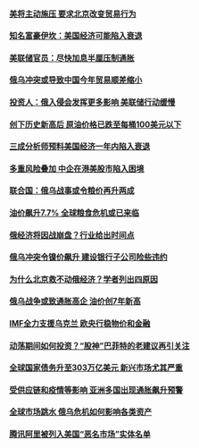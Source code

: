 #### [美将主动施压 要求北京改变贸易行为](../pages/soh7/606629.md?t=03290305) 
#### [知名富豪伊坎：美国经济可能陷入衰退](../pages/soh7/605609.md?t=03290305) 
#### [美联储官员：尽快加息半厘压制通胀](../pages/soh7/604457.md?t=03290305) 
#### [俄乌冲突或导致中国今年贸易顺差缩小](../pages/soh7/604310.md?t=03290305) 
#### [投资人：俄入侵会发挥更多影响 美联储行动缓慢](../pages/soh7/604031.md?t=03290305) 
#### [创下历史新高后 原油价格已跌至每桶100美元以下](../pages/soh7/603722.md?t=03290305) 
#### [三成分析师预料美国经济一年内陷入衰退](../pages/soh7/603497.md?t=03290305) 
#### [多重风险叠加 中企在港美股市陷入困境](../pages/soh7/603344.md?t=03290305) 
#### [联合国：俄乌战事或令粮价再升两成](../pages/soh7/602366.md?t=03290305) 
#### [油价飙升7.7%   全球粮食危机或已来临](../pages/soh7/601249.md?t=03290305) 
#### [俄经济将因战崩盘？行业给出时间点](../pages/soh7/601033.md?t=03290305) 
#### [俄乌冲突令镍价飙升 建设银行子公司险些违约](../pages/soh7/601036.md?t=03290305) 
#### [为什么北京救不动俄经济？学者列出四原因](../pages/soh7/601042.md?t=03290305) 
#### [俄乌战争或致通胀高企 油价创7年新高](../pages/soh7/598777.md?t=03290305) 
#### [IMF全力支援乌克兰 欧央行稳物价和金融](../pages/soh7/597523.md?t=03290305) 
#### [动荡期间如何投资？“股神”巴菲特的老建议再引关注](../pages/soh7/597274.md?t=03290305) 
#### [全球国家债务升至303万亿美元 新兴市场尤其严重](../pages/soh7/596833.md?t=03290305) 
#### [受供应链和疫情等影响 亚洲多国出现通胀飙升预警](../pages/soh7/596353.md?t=03290305) 
#### [全球市场跳水 俄乌危机如何影响各类资产](../pages/soh7/596344.md?t=03290305) 
#### [腾讯阿里被列入美国“恶名市场”实体名单](../pages/soh7/595393.md?t=03290305) 
